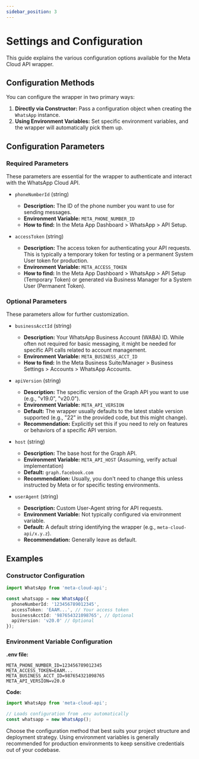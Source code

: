 ```yaml
---
sidebar_position: 3
---
```


# Settings and Configuration

This guide explains the various configuration options available for the Meta Cloud API wrapper.

## Configuration Methods

You can configure the wrapper in two primary ways:

1.  **Directly via Constructor:** Pass a configuration object when creating the `WhatsApp` instance.
2.  **Using Environment Variables:** Set specific environment variables, and the wrapper will automatically pick them up.

## Configuration Parameters

### Required Parameters

These parameters are essential for the wrapper to authenticate and interact with the WhatsApp Cloud API.

*   `phoneNumberId` (string)
    *   **Description:** The ID of the phone number you want to use for sending messages.
    *   **Environment Variable:** `META_PHONE_NUMBER_ID`
    *   **How to find:** In the Meta App Dashboard > WhatsApp > API Setup.

*   `accessToken` (string)
    *   **Description:** The access token for authenticating your API requests. This is typically a temporary token for testing or a permanent System User token for production.
    *   **Environment Variable:** `META_ACCESS_TOKEN`
    *   **How to find:** In the Meta App Dashboard > WhatsApp > API Setup (Temporary Token) or generated via Business Manager for a System User (Permanent Token).

### Optional Parameters

These parameters allow for further customization.

*   `businessAcctId` (string)
    *   **Description:** Your WhatsApp Business Account (WABA) ID. While often not required for basic messaging, it might be needed for specific API calls related to account management.
    *   **Environment Variable:** `META_BUSINESS_ACCT_ID`
    *   **How to find:** In the Meta Business Suite/Manager > Business Settings > Accounts > WhatsApp Accounts.

*   `apiVersion` (string)
    *   **Description:** The specific version of the Graph API you want to use (e.g., "v19.0", "v20.0").
    *   **Environment Variable:** `META_API_VERSION`
    *   **Default:** The wrapper usually defaults to the latest stable version supported (e.g., "22" in the provided code, but this might change).
    *   **Recommendation:** Explicitly set this if you need to rely on features or behaviors of a specific API version.

*   `host` (string)
    *   **Description:** The base host for the Graph API.
    *   **Environment Variable:** `META_API_HOST` (Assuming, verify actual implementation)
    *   **Default:** `graph.facebook.com`
    *   **Recommendation:** Usually, you don't need to change this unless instructed by Meta or for specific testing environments.

*   `userAgent` (string)
    *   **Description:** Custom User-Agent string for API requests.
    *   **Environment Variable:** Not typically configured via environment variable.
    *   **Default:** A default string identifying the wrapper (e.g., `meta-cloud-api/x.y.z`).
    *   **Recommendation:** Generally leave as default.

## Examples

### Constructor Configuration

```typescript
import WhatsApp from 'meta-cloud-api';

const whatsapp = new WhatsApp({
  phoneNumberId: '123456789012345',
  accessToken: 'EAAM...', // Your access token
  businessAcctId: '987654321098765', // Optional
  apiVersion: 'v20.0' // Optional
});
```

### Environment Variable Configuration

**.env file:**

```
META_PHONE_NUMBER_ID=123456789012345
META_ACCESS_TOKEN=EAAM...
META_BUSINESS_ACCT_ID=987654321098765
META_API_VERSION=v20.0
```

**Code:**

```typescript
import WhatsApp from 'meta-cloud-api';

// Loads configuration from .env automatically
const whatsapp = new WhatsApp();
```

Choose the configuration method that best suits your project structure and deployment strategy. Using environment variables is generally recommended for production environments to keep sensitive credentials out of your codebase.
